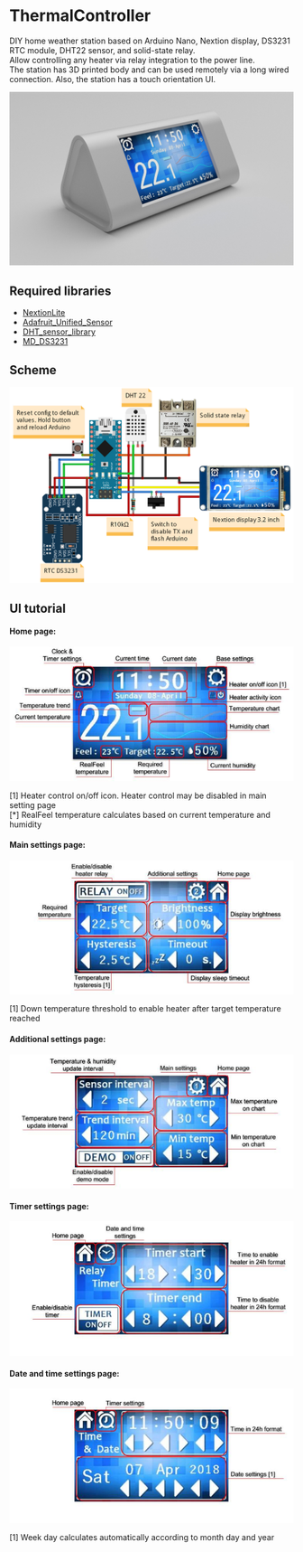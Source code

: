 # ThermalController
DIY home weather station based on Arduino Nano, Nextion display, DS3231 RTC module, DHT22 sensor, and solid-state relay.<br>
Allow controlling any heater via relay integration to the power line.<br>
The station has 3D printed body and can be used remotely via a long wired connection. Also, the station has a touch orientation UI.<br>

![Thermal controller](Doc/render.jpg)

## Required libraries
- [NextionLite](https://github.com/VirtualVFix/ThermalController/tree/master/libraries/NextionLite)
- [Adafruit_Unified_Sensor](https://github.com/adafruit/Adafruit_Sensor)
- [DHT_sensor_library](https://github.com/adafruit/DHT-sensor-library)
- [MD_DS3231](https://github.com/MajicDesigns/MD_DS3231)

## Scheme
![Thermal controller scheme](Doc/ThermalControllerSketch_bb.jpg)

## UI tutorial
#### Home page:
![Home page](Doc/HomePage.jpg)

[1] Heater control on/off icon. Heater control may be disabled in main setting page<br>
[*] RealFeel temperature calculates based on current temperature and humidity

#### Main settings page:
![Main settings page](Doc/MainSettingsPage.jpg)

[1] Down temperature threshold to enable heater after target temperature reached

#### Additional settings page:
![Additional settings page](Doc/AdditionalSettingsPage.jpg)
#### Timer settings page:
![Timer page](Doc/TimerPage.jpg)
#### Date and time settings page:
![Clock page](Doc/ClockPage.jpg)

[1] Week day calculates automatically according to month day and year
